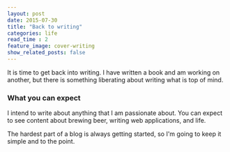 ```yaml
---
layout: post
date: 2015-07-30
title: "Back to writing"
categories: life
read_time : 2
feature_image: cover-writing
show_related_posts: false
---
```


It is time to get back into writing. I have written a book and am working on another, but there is something liberating about writing what is top of mind.

### What you can expect

I intend to write about anything that I am passionate about. You can expect to see content about brewing beer, writing web applications, and life.

The hardest part of a blog is always getting started, so I'm going to keep it simple and to the point.
